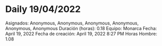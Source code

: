 # Daily 19/04/2022

Asignados: Anonymous, Anonymous, Anonymous, Anonymous, Anonymous, Anonymous
Duración (horas): 0.18
Equipo: Monarca
Fecha: April 19, 2022
Fecha de creación: April 19, 2022 8:27 PM
Horas Hombre: 1.08